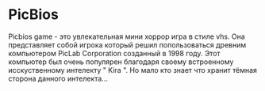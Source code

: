 # PicBios
Picbios game - это увлекательная мини хоррор игра в стиле vhs. Она представляет собой игрока который решил попользоваться древним компьютером PicLab Corporation созданный в 1998 году. Этот компьютер был очень популярен благодаря своему встроенному исскуственному интелекту " Kira ". Но мало кто знает что хранит тёмная сторона данного интелекта...

